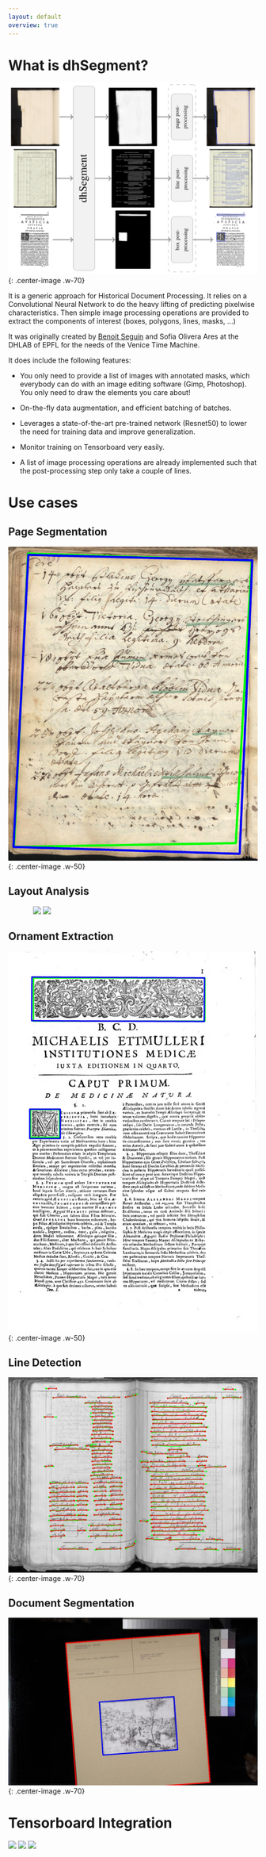 ```yaml
---
layout: default
overview: true
---
```



# What is dhSegment?

![](assets/images/system.png){: .center-image .w-70}

It is a generic approach for Historical Document Processing. It relies on a Convolutional Neural Network to do the heavy lifting of predicting pixelwise characteristics. Then simple image processing operations are provided to extract the components of interest (boxes, polygons, lines, masks, ...)

It was originally created by [Benoit Seguin](https://twitter.com/Seguin_Be) and Sofia Olivera Ares at the DHLAB of EPFL for the needs of the Venice Time Machine.

It does include the following features: 

- You only need to provide a list of images with annotated masks, which everybody can do with an image editing software (Gimp, Photoshop). You only need to draw the elements you care about!

- On-the-fly data augmentation, and efficient batching of batches.

- Leverages a state-of-the-art pre-trained network (Resnet50) to lower the need for training data and improve generalization.

- Monitor training on Tensorboard very easily.

- A list of image processing operations are already implemented such that the post-processing step only take a couple of lines.

# Use cases

## Page Segmentation

![](assets/images/page.jpg){: .center-image .w-50}

## Layout Analysis

<div style="margin:0 auto; width: 80%;">
    <image src="assets/images/diva.jpg" style="width: 45%;"></image>
    <image src="assets/images/diva_preds.png" style="width: 45%;"></image>
</div>

## Ornament Extraction

![](assets/images/ornaments.jpg){: .center-image .w-50}

## Line Detection

![](assets/images/cbad.jpg){: .center-image .w-70}

## Document Segmentation

![](assets/images/cini.jpg){: .center-image .w-70}

# Tensorboard Integration

<div style="margin:0 auto; width: 100%;">
    <image src="assets/images/tensorboard_1.png" style="width: 30%;"></image>
    <image src="assets/images/tensorboard_2.png" style="width: 30%;"></image>
    <image src="assets/images/tensorboard_3.png" style="width: 30%;"></image>
</div>

